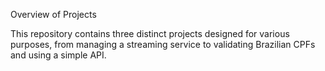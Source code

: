 Overview of Projects

This repository contains three distinct projects designed for various purposes, from managing a streaming service to validating Brazilian CPFs and using a simple API.